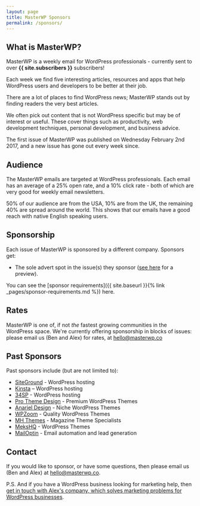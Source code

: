 ```yaml
---
layout: page
title: MasterWP Sponsors
permalink: /sponsors/
---
```


## What is MasterWP?

MasterWP is a weekly email for WordPress professionals - currently sent to over **{{ site.subscribers }}** subscribers!

Each week we find five interesting articles, resources and apps that help WordPress users and developers to be better at their job.

There are a lot of places to find WordPress news; MasterWP stands out by finding readers the very best articles.

We often pick out content that is not WordPress specific but may be of interest or useful. These cover things such as productivity, web development techniques, personal development, and business advice.

The first issue of MasterWP was published on Wednesday February 2nd 2017, and a new issue has gone out every week since.

## Audience

The MasterWP emails are targeted at WordPress professionals. Each email has an average of a 25% open rate, and a 10% click rate - both of which are very good for weekly email newsletters.

50% of our audience are from the USA, 10% are from the UK, the remaining 40% are spread around the world. This shows that our emails have a good reach with native English speaking users.

## Sponsorship

Each issue of MasterWP is sponsored by a different company. Sponsors get:

* The sole advert spot in the issue(s) they sponsor ([see here](http://us13.campaign-archive2.com/?u=bf5d11ade9be022f552b86e69&id=51392b1447) for a preview).

You can see the [sponsor requirements]({{ site.baseurl }}{% link _pages/sponsor-requirements.md %}) here.

## Rates

MasterWP is one of, if not *the* fastest growing communities in the WordPress space. We're currently offering sponsorship in blocks of issues: please email us (Ben and Alex) for rates, at [hello@masterwp.co](mailto:hello@masterwp.co)

## Past Sponsors

Past sponsors include (but are not limited to):

* [SiteGround](https://www.siteground.com/) - WordPress hosting
* [Kinsta](https://kinsta.com) – WordPress hosting
* [34SP](https://34sp.com/) - WordPress hosting
* [Pro Theme Design](https://prothemedesign.com) - Premium WordPress Themes
* [Anariel Design](http://anarieldesign.com) - Niche WordPress Themes
* [WPZoom](http://wpzoom.com) - Quality WordPress Themes
* [MH Themes](https://www.mhthemes.com/) - Magazine Theme Specialists
* [MeksHQ](http://mekshq.com/) - WordPress Themes
* [MailOptin](https://mailoptin.io/) - Email automation and lead generation

## Contact

If you would like to sponsor, or have some questions, then please email us (Ben and Alex) at [hello@masterwp.co](mailto:hello@masterwp.co).

P.S. And if you have a WordPress business looking for marketing help, then <a href="https://getellipsis.com">get in touch with Alex's company, which solves marketing problems for WordPress businesses</a>.
